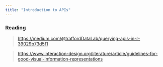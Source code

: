 ```yaml
---
title: "Introduction to APIs"
---
```



### Reading

> https://medium.com/@traffordDataLab/querying-apis-in-r-39029b73d5f1

> https://www.interaction-design.org/literature/article/guidelines-for-good-visual-information-representations


